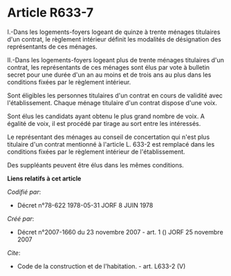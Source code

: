 # Article R633-7

I.-Dans les logements-foyers logeant de quinze à trente ménages titulaires d'un contrat, le règlement intérieur définit les
modalités de désignation des représentants de ces ménages. 

II.-Dans les logements-foyers logeant plus de trente ménages titulaires d'un contrat, les représentants de ces ménages sont
élus par vote à bulletin secret pour une durée d'un an au moins et de trois ans au plus dans les conditions fixées par le
règlement intérieur. 

Sont éligibles les personnes titulaires d'un contrat en cours de validité avec l'établissement. Chaque ménage titulaire d'un
contrat dispose d'une voix. 

Sont élus les candidats ayant obtenu le plus grand nombre de voix. A égalité de voix, il est procédé par tirage au sort entre
les intéressés. 

Le représentant des ménages au conseil de concertation qui n'est plus titulaire d'un contrat mentionné à l'article L. 633-2
est remplacé dans les conditions fixées par le règlement intérieur de l'établissement. 

Des suppléants peuvent être élus dans les mêmes conditions.

**Liens relatifs à cet article**

_Codifié par_:

  - Décret n°78-622 1978-05-31 JORF 8 JUIN 1978

_Créé par_:

  - Décret n°2007-1660 du 23 novembre 2007 - art. 1 () JORF 25 novembre 2007

_Cite_:

  - Code de la construction et de l'habitation. - art. L633-2 (V)
